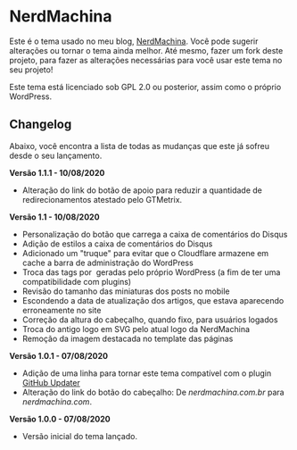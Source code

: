# NerdMachina

Este é o tema usado no meu blog, [NerdMachina](https://nerdmachina.com). Você pode sugerir alterações ou tornar o tema ainda melhor. Até mesmo, fazer um fork deste projeto, para fazer as alterações necessárias para você usar este tema no seu projeto!

Este tema está licenciado sob GPL 2.0 ou posterior, assim como o próprio WordPress.

## Changelog
Abaixo, você encontra a lista de todas as mudanças que este já sofreu desde o seu lançamento.

**Versão 1.1.1 - 10/08/2020**
- Alteração do link do botão de apoio para reduzir a quantidade de redirecionamentos atestado pelo GTMetrix.

**Versão 1.1 - 10/08/2020**
- Personalização do botão que carrega a caixa de comentários do Disqus
- Adição de estilos a caixa de comentários do Disqus
- Adicionado um "truque" para evitar que o Cloudflare armazene em cache a barra de administração do WordPress
- Troca das tags <picture> por <img> geradas pelo próprio WordPress (a fim de ter uma compatibilidade com plugins)
- Revisão do tamanho das miniaturas dos posts no mobile
- Escondendo a data de atualização dos artigos, que estava aparecendo erroneamente no site
- Correção da altura do cabeçalho, quando fixo, para usuários logados
- Troca do antigo logo em SVG pelo atual logo da NerdMachina
- Remoção da imagem destacada no template das páginas

**Versão 1.0.1 - 07/08/2020**
- Adição de uma linha para tornar este tema compatível com o plugin [GitHub Updater](https://github.com/afragen/github-updater)
- Alteração do link do botão do cabeçalho: De *nerdmachina.com.br* para *nerdmachina.com*.

**Versão 1.0.0 - 07/08/2020**
- Versão inicial do tema lançado.